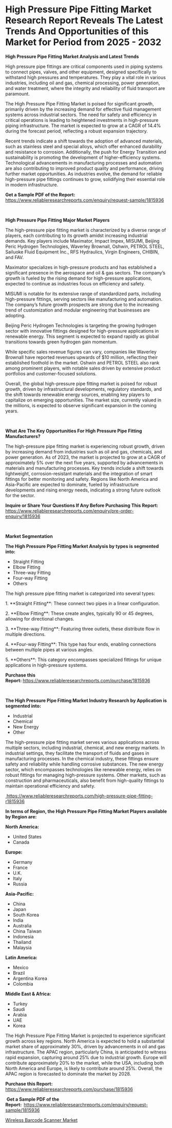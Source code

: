 <p><h1>High Pressure Pipe Fitting Market Research Report Reveals The Latest Trends And Opportunities of this Market for Period from 2025 - 2032</h1></p><p><strong>High Pressure Pipe Fitting Market Analysis and Latest Trends</strong></p>
<p><p>High pressure pipe fittings are critical components used in piping systems to connect pipes, valves, and other equipment, designed specifically to withstand high pressures and temperatures. They play a vital role in various industries, including oil and gas, chemical processing, power generation, and water treatment, where the integrity and reliability of fluid transport are paramount. </p><p>The High Pressure Pipe Fitting Market is poised for significant growth, primarily driven by the increasing demand for effective fluid management systems across industrial sectors. The need for safety and efficiency in critical operations is leading to heightened investments in high-pressure piping infrastructure. The market is expected to grow at a CAGR of 14.4% during the forecast period, reflecting a robust expansion trajectory.</p><p>Recent trends indicate a shift towards the adoption of advanced materials, such as stainless steel and special alloys, which offer enhanced durability and resistance to corrosion. Additionally, the push for Energy Transition and sustainability is promoting the development of higher-efficiency systems. Technological advancements in manufacturing processes and automation are also contributing to improved product quality and performance, driving further market opportunities. As industries evolve, the demand for reliable high-pressure pipe fittings continues to grow, solidifying their essential role in modern infrastructure.</p></p>
<p><strong>Get a Sample PDF of the Report:&nbsp;</strong> <a href="https://www.reliableresearchreports.com/enquiry/request-sample/1815936?utm_campaign=1720&utm_medium=2&utm_source=Github&utm_content=ia&utm_term=10042025&utm_id=high-pressure-pipe-fitting">https://www.reliableresearchreports.com/enquiry/request-sample/1815936</a></p>
<p>&nbsp;</p>
<p><strong>High Pressure Pipe Fitting Major Market Players</strong></p>
<p><p>The high-pressure pipe fitting market is characterized by a diverse range of players, each contributing to its growth amidst increasing industrial demands. Key players include Maximator, Impact Impex, MISUMI, Beijing Peric Hydrogen Technologies, Waverley Brownall, Oshwin, PETROL STEEL, Sailuoke Fluid Equipment Inc., RFS Hydraulics, Virgin Engineers, CHIBIN, and FAV.</p><p>Maximator specializes in high-pressure products and has established a significant presence in the aerospace and oil & gas sectors. The company’s growth is fueled by the rising demand for high-pressure applications, expected to continue as industries focus on efficiency and safety.</p><p>MISUMI is notable for its extensive range of standardized parts, including high-pressure fittings, serving sectors like manufacturing and automation. The company’s future growth prospects are strong due to the increasing trend of customization and modular engineering that businesses are adopting.</p><p>Beijing Peric Hydrogen Technologies is targeting the growing hydrogen sector with innovative fittings designed for high-pressure applications in renewable energy. This segment is expected to expand rapidly as global transitions towards green hydrogen gain momentum.</p><p>While specific sales revenue figures can vary, companies like Waverley Brownall have reported revenues upwards of $10 million, reflecting their established foothold in the market. Oshwin and PETROL STEEL also rank among prominent players, with notable sales driven by extensive product portfolios and customer-focused solutions.</p><p>Overall, the global high-pressure pipe fitting market is poised for robust growth, driven by infrastructural developments, regulatory standards, and the shift towards renewable energy sources, enabling key players to capitalize on emerging opportunities. The market size, currently valued in the millions, is expected to observe significant expansion in the coming years.</p></p>
<p>&nbsp;</p>
<p><strong>What Are The Key Opportunities For High Pressure Pipe Fitting Manufacturers?</strong></p>
<p><p>The high-pressure pipe fitting market is experiencing robust growth, driven by increasing demand from industries such as oil and gas, chemicals, and power generation. As of 2023, the market is projected to grow at a CAGR of approximately 5% over the next five years, supported by advancements in materials and manufacturing processes. Key trends include a shift towards lightweight, corrosion-resistant materials and the integration of smart fittings for better monitoring and safety. Regions like North America and Asia-Pacific are expected to dominate, fueled by infrastructure developments and rising energy needs, indicating a strong future outlook for the sector.</p></p>
<p><strong>Inquire or Share Your Questions If Any Before Purchasing This Report:</strong> <a href="https://www.reliableresearchreports.com/enquiry/pre-order-enquiry/1815936?utm_campaign=1720&utm_medium=2&utm_source=Github&utm_content=ia&utm_term=10042025&utm_id=high-pressure-pipe-fitting">https://www.reliableresearchreports.com/enquiry/pre-order-enquiry/1815936</a></p>
<p>&nbsp;</p>
<p><strong>Market Segmentation</strong></p>
<p><strong>The High Pressure Pipe Fitting Market Analysis by types is segmented into:</strong></p>
<p><ul><li>Straight Fitting</li><li>Elbow Fitting</li><li>Three-way Fitting</li><li>Four-way Fitting</li><li>Others</li></ul></p>
<p><p>The high pressure pipe fitting market is categorized into several types: </p><p>1. **Straight Fitting**: These connect two pipes in a linear configuration.</p><p>2. **Elbow Fitting**: These create angles, typically 90 or 45 degrees, allowing for directional changes.</p><p>3. **Three-way Fitting**: Featuring three outlets, these distribute flow in multiple directions.</p><p>4. **Four-way Fitting**: This type has four ends, enabling connections between multiple pipes at various angles.</p><p>5. **Others**: This category encompasses specialized fittings for unique applications in high-pressure systems.</p></p>
<p><strong>Purchase this Report:&nbsp;</strong><a href="https://www.reliableresearchreports.com/purchase/1815936?utm_campaign=1720&utm_medium=2&utm_source=Github&utm_content=ia&utm_term=10042025&utm_id=high-pressure-pipe-fitting">https://www.reliableresearchreports.com/purchase/1815936</a></p>
<p>&nbsp;</p>
<p><strong>The High Pressure Pipe Fitting Market Industry Research by Application is segmented into:</strong></p>
<p><ul><li>Industrial</li><li>Chemical</li><li>New Energy</li><li>Other</li></ul></p>
<p><p>The high-pressure pipe fitting market serves various applications across multiple sectors, including industrial, chemical, and new energy markets. In industrial settings, they facilitate the transport of fluids and gases in manufacturing processes. In the chemical industry, these fittings ensure safety and reliability while handling corrosive substances. The new energy sector, which encompasses technologies like renewable energy, relies on robust fittings for managing high-pressure systems. Other markets, such as construction and pharmaceuticals, also benefit from high-quality fittings to maintain operational efficiency and safety.</p></p>
<p><a href="https://www.reliableresearchreports.com/high-pressure-pipe-fitting-r1815936?utm_campaign=1720&utm_medium=2&utm_source=Github&utm_content=ia&utm_term=10042025&utm_id=high-pressure-pipe-fitting">&nbsp;https://www.reliableresearchreports.com/high-pressure-pipe-fitting-r1815936</a></p>
<p><strong>In terms of Region, the High Pressure Pipe Fitting Market Players available by Region are:</strong></p>
<p>
    <p> <strong> North America: </strong>
        <ul>
            <li>United States</li>
            <li>Canada</li>
        </ul>
        </p> 
    <p> <strong> Europe: </strong>
        <ul>
            <li>Germany</li>
            <li>France</li>
            <li>U.K.</li>
            <li>Italy</li>
            <li>Russia</li>
        </ul>
        </p> 
    <p> <strong> Asia-Pacific: </strong>
        <ul>
            <li>China</li>
            <li>Japan</li>
            <li>South Korea</li>
            <li>India</li>
            <li>Australia</li>
            <li>China Taiwan</li>
            <li>Indonesia</li>
            <li>Thailand</li>
            <li>Malaysia</li>
        </ul>
        </p> 
    <p> <strong> Latin America: </strong>
        <ul>
            <li>Mexico</li>
            <li>Brazil</li>
            <li>Argentina Korea</li>
            <li>Colombia</li>
        </ul>
        </p> 
    <p> <strong> Middle East & Africa: </strong>
        <ul>
            <li>Turkey</li>
            <li>Saudi</li>
            <li>Arabia</li>
            <li>UAE</li>
            <li>Korea</li>
        </ul>
    </p>
    </p>
<p><p>The High Pressure Pipe Fitting Market is projected to experience significant growth across key regions. North America is expected to hold a substantial market share of approximately 30%, driven by advancements in oil and gas infrastructure. The APAC region, particularly China, is anticipated to witness rapid expansion, capturing around 25% due to industrial growth. Europe will contribute approximately 20% to the market, while the USA, including both North America and Europe, is likely to contribute around 25%. Overall, the APAC region is forecasted to dominate the market by 2028.</p></p>
<p><strong>Purchase this Report: </strong><a href="https://www.reliableresearchreports.com/purchase/1815936?utm_campaign=1720&utm_medium=2&utm_source=Github&utm_content=ia&utm_term=10042025&utm_id=high-pressure-pipe-fitting">https://www.reliableresearchreports.com/purchase/1815936</a></p>
<p>&nbsp;<strong>Get a Sample PDF of the Report:&nbsp;&nbsp;</strong><a href="https://www.reliableresearchreports.com/enquiry/request-sample/1815936?utm_campaign=1720&utm_medium=2&utm_source=Github&utm_content=ia&utm_term=10042025&utm_id=high-pressure-pipe-fitting">https://www.reliableresearchreports.com/enquiry/request-sample/1815936</a></p>
<p><strong></strong></p>
<p><p><a href="https://github.com/tashiafun920/Market-Research-Report-List-1/blob/main/wireless-barcode-scanner-market.md?utm_campaign=1720&utm_medium=2&utm_source=Github&utm_content=ia&utm_term=10042025&utm_id=high-pressure-pipe-fitting">Wireless Barcode Scanner Market</a></p></p>